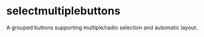 # selectmultiplebuttons
A grouped buttons supporting multiple/radio selection and automatic layout.
